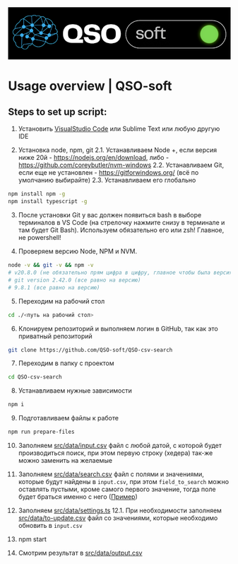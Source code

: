 <img src='qso-soft.png'/>

# Usage overview | QSO-soft
## Steps to set up script:

1. Установить [VisualStudio Code](https://code.visualstudio.com/) или Sublime Text или любую другую IDE

2. Установка node, npm, git
2.1. Устанавливаем Node +, если версия ниже 20й - https://nodejs.org/en/download, либо - https://github.com/coreybutler/nvm-windows
2.2. Устанавливаем Git, если еще не установлен - https://gitforwindows.org/ (всё по умолчанию выбирайте)
2.3. Устанавливаем его глобально
```bash
npm install npm -g
npm install typescript -g
```

3. После установки Git у вас должен появиться bash в выборе терминалов в VS Code (на стрелочку нажмите снизу в терминале и там будет Git Bash). Используем обязательно его или zsh! Главное, не powershell!

4. Проверяем версию Node, NPM и NVM.
```bash
node -v && git -v && npm -v
# v20.8.0 (не обязательно прям цифра в цифру, главное чтобы была версия выше v20)
# git version 2.42.0 (все равно на версию)
# 9.8.1 (все равно на версию)
```

5. Переходим на рабочий стол
```bash
cd ./<путь на рабочий стол>
```

6. Клонируем репозиторий и выполняем логин в GitHub, так как это приватный репозиторий
```bash
git clone https://github.com/QSO-soft/QSO-csv-search
```

7. Переходим в папку с проектом
```bash
cd QSO-csv-search
```

8. Устанавливаем нужные зависимости
```bash
npm i
```

9.  Подготавливаем файлы к работе
```bash
npm run prepare-files
```

10. Заполняем [src/data/input.csv](src/data/input.csv) файл с любой датой, с которой будет производиться поиск, при этом первую строку (хедера) так-же можно заменить на желаемые
11. Заполняем [src/data/search.csv](src/data/search.csv) файл с полями и значениями, которые будут найдены в `input.csv`, при этом `field_to_search` можно оставлять пустыми, кроме самого первого значение, тогда поле будет браться именно с него ([Пример](src/data/search.example.csv))

12. Заполняем [src/data/settings.ts](src/data/settings.ts)
12.1. При необходимости заполняем [src/data/to-update.csv](src/data/to-update.csv) файл со значениями, которые необходимо обновить в `input.csv`

13. npm start

14. Смотрим результат в [src/data/output.csv](src/data/output.csv)
